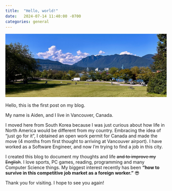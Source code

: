 ```yaml
---
title:  "Hello, world!"
date:   2024-07-14 11:40:00 -0700
categories: general
---
```

![A welcoming image](/assets/images/1.jpg)

Hello, this is the first post on my blog.

My name is Aiden, and I live in Vancouver, Canada.

I moved here from South Korea because I was just curious about how life in North America would be different from my country. Embracing the idea of “just go for it”, I obtained an open work permit for Canada and made the move (4 months from first thought to arriving at Vancouver airport). I have worked as a Software Engineer, and now I’m trying to find a job in this city.

I created this blog to document my thoughts and life ~~and to improve my English~~. I love sports, PC games, reading, programming and many Computer Science things. My biggest interest recently has been **“how to survive in this competitive job market as a foreign worker.”** 😎

Thank you for visiting. I hope to see you again!
